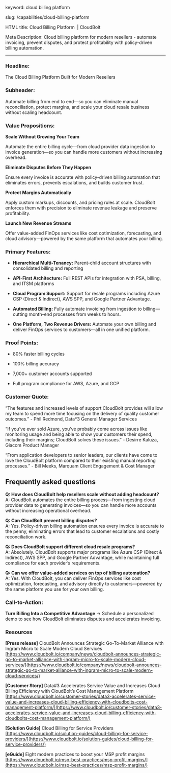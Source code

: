 keyword: cloud billing platform

slug: /capabilities/cloud-billing-platform

HTML title: Cloud Billing Platform  | CloudBolt

Meta Description: Cloud billing platform for modern resellers - automate invoicing, prevent disputes, and protect profitability with policy-driven billing automation.

---

### Headline:

The Cloud Billing Platform Built for Modern Resellers

### Subheader:

Automate billing from end to end—so you can eliminate manual reconciliation, protect margins, and scale your cloud resale business without scaling headcount.

### Value Propositions:

**Scale Without Growing Your Team**

Automate the entire billing cycle—from cloud provider data ingestion to invoice generation—so you can handle more customers without increasing overhead.

**Eliminate Disputes Before They Happen**

Ensure every invoice is accurate with policy-driven billing automation that eliminates errors, prevents escalations, and builds customer trust.

**Protect Margins Automatically**

Apply custom markups, discounts, and pricing rules at scale. CloudBolt enforces them with precision to eliminate revenue leakage and preserve profitability.

**Launch New Revenue Streams**

Offer value-added FinOps services like cost optimization, forecasting, and cloud advisory—powered by the same platform that automates your billing.

### Primary Features:

- **Hierarchical Multi-Tenancy:** Parent-child account structures with consolidated billing and reporting
    
- **API-First Architecture:** Full REST APIs for integration with PSA, billing, and ITSM platforms
    
- **Cloud Program Support:** Support for resale programs including Azure CSP (Direct & Indirect), AWS SPP, and Google Partner Advantage.
    
- **Automated Billing:** Fully automate invoicing from ingestion to billing—cutting month-end processes from weeks to hours.
    
- **One Platform, Two Revenue Drivers:** Automate your own billing and deliver FinOps services to customers—all in one unified platform.
    

### Proof Points:

- 80% faster billing cycles
    
- 100% billing accuracy
    
- 7,000+ customer accounts supported
    
- Full program compliance for AWS, Azure, and GCP
    

### Customer Quote:

“The features and increased levels of support CloudBolt provides will allow my team to spend more time focusing on the delivery of quality customer outcomes.” - Phil Redmond, Data*3 General Manager Services

“If you’ve ever sold Azure, you’ve probably come across issues like monitoring usage and being able to show your customers their spend, including their margins; CloudBolt solves these issues.” - Desirre Kaluza, Giacom Product Manager

“From application developers to senior leaders, our clients have come to love the CloudBolt platform compared to their existing manual reporting processes.” - Bill Meeks, Marquam Client Engagement & Cost Manager

## **Frequently asked questions**

**Q: How does CloudBolt help resellers scale without adding headcount?**  
A: CloudBolt automates the entire billing process—from ingesting cloud provider data to generating invoices—so you can handle more accounts without increasing operational overhead.

**Q: Can CloudBolt prevent billing disputes?**  
A: Yes. Policy-driven billing automation ensures every invoice is accurate to the penny, eliminating errors that lead to customer escalations and costly reconciliation work.

**Q: Does CloudBolt support different cloud resale programs?**  
A: Absolutely. CloudBolt supports major programs like Azure CSP (Direct & Indirect), AWS SPP, and Google Partner Advantage, while maintaining full compliance for each provider’s requirements.

**Q: Can we offer value-added services on top of billing automation?**  
A: Yes. With CloudBolt, you can deliver FinOps services like cost optimization, forecasting, and advisory directly to customers—powered by the same platform you use for your own billing.

### Call-to-Action:

**Turn Billing Into a Competitive Advantage** → Schedule a personalized demo to see how CloudBolt eliminates disputes and accelerates invoicing.

### Resources

**[Press release]** CloudBolt Announces Strategic Go-To-Market Alliance with Ingram Micro to Scale Modern Cloud Services [https://www.cloudbolt.io/company/news/cloudbolt-announces-strategic-go-to-market-alliance-with-ingram-micro-to-scale-modern-cloud-services/](https://www.cloudbolt.io/company/news/cloudbolt-announces-strategic-go-to-market-alliance-with-ingram-micro-to-scale-modern-cloud-services/)

**[Customer Story]** Data#3 Accelerates Service Value and Increases Cloud Billing Efficiency with CloudBolt’s Cost Management Platform [https://www.cloudbolt.io/customer-stories/data3-accelerates-service-value-and-increases-cloud-billing-efficiency-with-cloudbolts-cost-management-platform/](https://www.cloudbolt.io/customer-stories/data3-accelerates-service-value-and-increases-cloud-billing-efficiency-with-cloudbolts-cost-management-platform/)

**[Solution Guide]** Cloud Billing for Service Providers [https://www.cloudbolt.io/solution-guides/cloud-billing-for-service-providers/](https://www.cloudbolt.io/solution-guides/cloud-billing-for-service-providers/)

**[eGuide]** Eight modern practices to boost your MSP profit margins [https://www.cloudbolt.io/msp-best-practices/msp-profit-margins/](https://www.cloudbolt.io/msp-best-practices/msp-profit-margins/)
